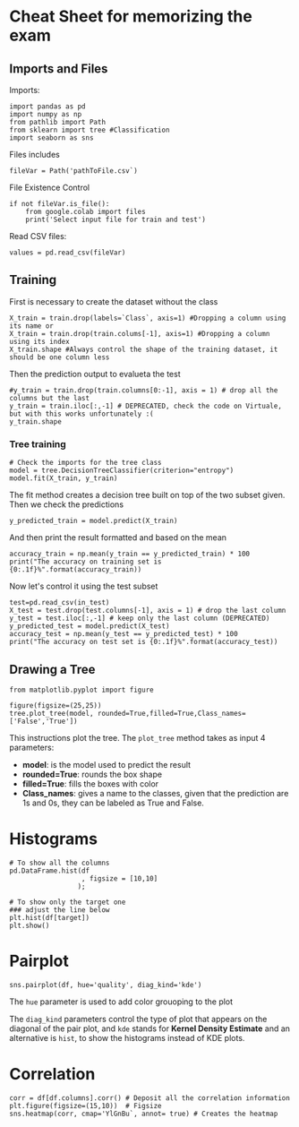 # Cheat Sheet for memorizing the exam

## Imports and Files

Imports:
```
import pandas as pd
import numpy as np
from pathlib import Path
from sklearn import tree #Classification
import seaborn as sns
```

Files includes
```
fileVar = Path('pathToFile.csv`)
```

File Existence Control
```
if not fileVar.is_file():
    from google.colab import files
    print('Select input file for train and test')
```
Read CSV files:
```
values = pd.read_csv(fileVar)
```

## Training

First is necessary to create the dataset without the class
```
X_train = train.drop(labels=`Class`, axis=1) #Dropping a column using its name or
X_train = train.drop(train.colums[-1], axis=1) #Dropping a column using its index
X_train.shape #Always control the shape of the training dataset, it should be one column less
```

Then the prediction output to evalueta the test

```
#y_train = train.drop(train.columns[0:-1], axis = 1) # drop all the columns but the last
y_train = train.iloc[:,-1] # DEPRECATED, check the code on Virtuale, but with this works unfortunately :(
y_train.shape
```

### Tree training 

```
# Check the imports for the tree class
model = tree.DecisionTreeClassifier(criterion="entropy")
model.fit(X_train, y_train)
```
The fit method creates a decision tree built on top of the two subset given.
Then we check the predictions
```
y_predicted_train = model.predict(X_train)
```

And then print the result formatted and based on the mean
```
accuracy_train = np.mean(y_train == y_predicted_train) * 100
print("The accuracy on training set is {0:.1f}%".format(accuracy_train))
```

Now let's control it using the test subset
```
test=pd.read_csv(in_test)
X_test = test.drop(test.columns[-1], axis = 1) # drop the last column
y_test = test.iloc[:,-1] # keep only the last column (DEPRECATED)
y_predicted_test = model.predict(X_test)
accuracy_test = np.mean(y_test == y_predicted_test) * 100
print("The accuracy on test set is {0:.1f}%".format(accuracy_test))
```

## Drawing a Tree
```
from matplotlib.pyplot import figure

figure(figsize=(25,25))
tree.plot_tree(model, rounded=True,filled=True,Class_names=['False','True'])

```

This instructions plot the tree.
The `plot_tree` method takes as input 4 parameters:
- **model**: is the model used to predict the result
- **rounded=True**: rounds the box shape
- **filled=True**: fills the boxes with color
- **Class_names**: gives a name to the classes, given that the prediction are 1s and 0s, they can be labeled as True and False.

# Histograms
```
# To show all the columns 
pd.DataFrame.hist(df
                  , figsize = [10,10]
                 );
    
# To show only the target one
### adjust the line below
plt.hist(df[target])
plt.show()

```

# Pairplot

```
sns.pairplot(df, hue='quality', diag_kind='kde')
```

The `hue` parameter is used to add color grouoping to the plot

The `diag_kind` parameters control the type of plot that appears on the diagonal of the pair plot, and `kde` stands for **Kernel Density Estimate** and an alternative is `hist`, to show the histograms instead of KDE plots.

# Correlation 
```
corr = df[df.columns].corr() # Deposit all the correlation information
plt.figure(figsize=(15,10))  # Figsize
sns.heatmap(corr, cmap='YlGnBu`, annot= true) # Creates the heatmap
```



